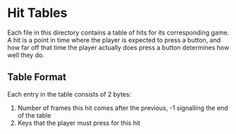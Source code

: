 # Hit Tables
Each file in this directory contains a table of hits for its
corresponding game. A hit is a point in time where the player is
expected to press a button, and how far off that time the player
actually does press a button determines how well they do.

## Table Format
Each entry in the table consists of 2 bytes:
1. Number of frames this hit comes after the previous, -1 signalling the
end of the table
2. Keys that the player must press for this hit
